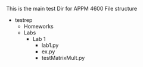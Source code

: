 This is the main test Dir for APPM 4600
File structure 
- testrep
  - Homeworks
  - Labs
    - Lab 1
      - lab1.py
      - ex.py
      - testMatrixMult.py